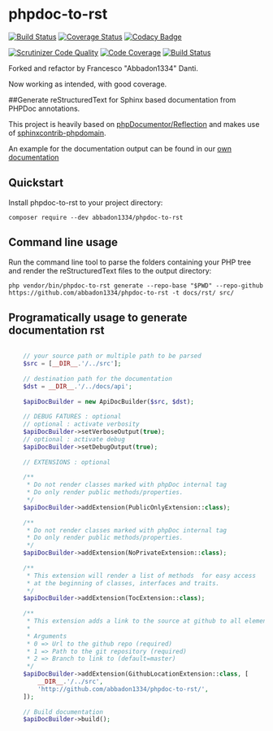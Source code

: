 # phpdoc-to-rst

[![Build Status](https://travis-ci.org/abbadon1334/phpdoc-to-rst.svg?branch=master)](https://travis-ci.org/abbadon1334/phpdoc-to-rst)
[![Coverage Status](https://coveralls.io/repos/github/abbadon1334/phpdoc-to-rst/badge.svg?branch=master)](https://coveralls.io/github/abbadon1334/phpdoc-to-rst?branch=master)
[![Codacy Badge](https://api.codacy.com/project/badge/Grade/4b4264eb36ca49ed81d29f5102a64a39)](https://www.codacy.com/app/abbadon1334/phpdoc-to-rst?utm_source=github.com&amp;utm_medium=referral&amp;utm_content=abbadon1334/phpdoc-to-rst&amp;utm_campaign=Badge_Grade)

[![Scrutinizer Code Quality](https://scrutinizer-ci.com/g/abbadon1334/phpdoc-to-rst/badges/quality-score.png?b=master)](https://scrutinizer-ci.com/g/abbadon1334/phpdoc-to-rst/?branch=master)
[![Code Coverage](https://scrutinizer-ci.com/g/abbadon1334/phpdoc-to-rst/badges/coverage.png?b=master)](https://scrutinizer-ci.com/g/abbadon1334/phpdoc-to-rst/?branch=master)
[![Build Status](https://scrutinizer-ci.com/g/abbadon1334/phpdoc-to-rst/badges/build.png?b=master)](https://scrutinizer-ci.com/g/abbadon1334/phpdoc-to-rst/build-status/master)

Forked and refactor by Francesco "Abbadon1334" Danti.

Now working as intended, with good coverage. 

##Generate reStructuredText for Sphinx based documentation from PHPDoc annotations. 

This project is heavily based on [phpDocumentor/Reflection](https://github.com/phpDocumentor/Reflection)
and makes use of [sphinxcontrib-phpdomain](https://github.com/markstory/sphinxcontrib-phpdomain).

An example for the documentation output can be found in our [own documentation](https://phpdoc-to-rst.readthedocs.io/en/latest/)

## Quickstart

Install phpdoc-to-rst to your project directory: 
    
    composer require --dev abbadon1334/phpdoc-to-rst
    
Command line usage
-
Run the command line tool to parse the folders containing your PHP tree and render the reStructuredText files to the output directory:

    php vendor/bin/phpdoc-to-rst generate --repo-base "$PWD" --repo-github https://github.com/abbadon1334/phpdoc-to-rst -t docs/rst/ src/

Programatically usage to generate documentation rst
-
```PHP

    // your source path or multiple path to be parsed
    $src = [__DIR__.'/../src'];
    
    // destination path for the documentation
    $dst = __DIR__.'/../docs/api';
    
    $apiDocBuilder = new ApiDocBuilder($src, $dst);
    
    // DEBUG FATURES : optional
    // optional : activate verbosity
    $apiDocBuilder->setVerboseOutput(true);
    // optional : activate debug
    $apiDocBuilder->setDebugOutput(true);
    
    // EXTENSIONS : optional
        
    /**
     * Do not render classes marked with phpDoc internal tag
     * Do only render public methods/properties.
     */
    $apiDocBuilder->addExtension(PublicOnlyExtension::class);
        
    /**
     * Do not render classes marked with phpDoc internal tag
     * Do only render public methods/properties.
     */
    $apiDocBuilder->addExtension(NoPrivateExtension::class);
        
    /**
     * This extension will render a list of methods  for easy access
     * at the beginning of classes, interfaces and traits.
     */
    $apiDocBuilder->addExtension(TocExtension::class);
        
    /**
     * This extension adds a link to the source at github to all elements.
     *
     * Arguments
     * 0 => Url to the github repo (required)
     * 1 => Path to the git repository (required)
     * 2 => Branch to link to (default=master)
     */
    $apiDocBuilder->addExtension(GithubLocationExtension::class, [
        __DIR__.'/../src',
        'http://github.com/abbadon1334/phpdoc-to-rst/',
    ]);
    
    // Build documentation
    $apiDocBuilder->build();

```

